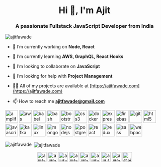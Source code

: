 <h1 align="center">Hi 👋, I'm Ajit</h1>
<h3 align="center">A passionate Fullstack JavaScript Developer from India</h3>

<p align="left"> <img src="https://komarev.com/ghpvc/?username=ajitfawade" alt="ajitfawade" /> </p>

- 🔭 I’m currently working on **Node, React**

- 🌱 I’m currently learning **AWS, GraphQL, React Hooks**

- 👯 I’m looking to collaborate on **JavaScript**

- 🤝 I’m looking for help with **Project Management**

- 👨‍💻 All of my projects are available at [https://ajitfawade.com](https://ajitfawade.com)

<!-- - 💬 Ask me about **Best Practices in React and Node** -->

- 📫 How to reach me **ajitfawade@gmail.com**

<p align="left"><img src="https://docs.amplify.aws/assets/logo-dark.svg" alt="amplify" width="40" height="40"/> <img src="https://devicons.github.io/devicon/devicon.git/icons/amazonwebservices/amazonwebservices-original-wordmark.svg" alt="aws" width="40" height="40"/> <img src="https://www.vectorlogo.zone/logos/babeljs/babeljs-icon.svg" alt="babel" width="40" height="40"/> <img src="https://www.vectorlogo.zone/logos/gnu_bash/gnu_bash-icon.svg" alt="bash" width="40" height="40"/> <img src="https://devicons.github.io/devicon/devicon.git/icons/bootstrap/bootstrap-plain.svg" alt="bootstrap" width="40" height="40"/> <img src="https://devicons.github.io/devicon/devicon.git/icons/css3/css3-original-wordmark.svg" alt="css3" width="40" height="40"/> <img src="https://devicons.github.io/devicon/devicon.git/icons/docker/docker-original-wordmark.svg" alt="docker" width="40" height="40"/> <img src="https://devicons.github.io/devicon/devicon.git/icons/express/express-original-wordmark.svg" alt="express" width="40" height="40"/> <img src="https://www.vectorlogo.zone/logos/firebase/firebase-icon.svg" alt="firebase" width="40" height="40"/> <img src="https://www.vectorlogo.zone/logos/git-scm/git-scm-icon.svg" alt="git" width="40" height="40"/> <img src="https://devicons.github.io/devicon/devicon.git/icons/html5/html5-original-wordmark.svg" alt="html5" width="40" height="40"/> <img src="https://devicons.github.io/devicon/devicon.git/icons/javascript/javascript-original.svg" alt="javascript" width="40" height="40"/> <img src="https://www.vectorlogo.zone/logos/apache_kafka/apache_kafka-icon.svg" alt="kafka" width="40" height="40"/> <img src="https://devicons.github.io/devicon/devicon.git/icons/linux/linux-original.svg" alt="linux" width="40" height="40"/> <img src="https://devicons.github.io/devicon/devicon.git/icons/mongodb/mongodb-original-wordmark.svg" alt="mongodb" width="40" height="40"/> <img src="https://devicons.github.io/devicon/devicon.git/icons/nodejs/nodejs-original-wordmark.svg" alt="nodejs" width="40" height="40"/> <img src="https://devicons.github.io/devicon/devicon.git/icons/postgresql/postgresql-original-wordmark.svg" alt="postgresql" width="40" height="40"/> <img src="https://devicons.github.io/devicon/devicon.git/icons/react/react-original-wordmark.svg" alt="react" width="40" height="40"/> <img src="https://devicons.github.io/devicon/devicon.git/icons/redux/redux-original.svg" alt="redux" width="40" height="40"/> <img src="https://devicons.github.io/devicon/devicon.git/icons/sass/sass-original.svg" alt="sass" width="40" height="40"/> <img src="https://devicons.github.io/devicon/devicon.git/icons/webpack/webpack-original.svg" alt="webpack" width="40" height="40"/></p><p><img align="left" src="https://github-readme-stats.vercel.app/api/top-langs/?username=ajitfawade&layout=compact&hide=html" alt="ajitfawade" /></p>

<p>&nbsp;<img align="center" src="https://github-readme-stats.vercel.app/api?username=ajitfawade&show_icons=true" alt="ajitfawade" /></p>

<p align="center">
<a href="https://codepen.io/ajitfawade" target="blank"><img align="center" src="https://cdn.jsdelivr.net/npm/simple-icons@3.0.1/icons/codepen.svg" alt="ajitfawade" height="30" width="30" /></a>
<a href="https://dev.to/ajitfawade" target="blank"><img align="center" src="https://cdn.jsdelivr.net/npm/simple-icons@3.0.1/icons/dev-dot-to.svg" alt="ajitfawade" height="30" width="30" /></a>
<a href="https://twitter.com/ajitfawade" target="blank"><img align="center" src="https://cdn.jsdelivr.net/npm/simple-icons@3.0.1/icons/twitter.svg" alt="ajitfawade" height="30" width="30" /></a>
<a href="https://linkedin.com/in/ajitfawade" target="blank"><img align="center" src="https://cdn.jsdelivr.net/npm/simple-icons@3.0.1/icons/linkedin.svg" alt="ajitfawade" height="30" width="30" /></a>
<a href="https://stackoverflow.com/users/ajitfawade" target="blank"><img align="center" src="https://cdn.jsdelivr.net/npm/simple-icons@3.0.1/icons/stackoverflow.svg" alt="ajitfawade" height="30" width="30" /></a>
<a href="https://codesandbox.com/ajitfawade" target="blank"><img align="center" src="https://cdn.jsdelivr.net/npm/simple-icons@3.0.1/icons/codesandbox.svg" alt="ajitfawade" height="30" width="30" /></a>
<a href="https://fb.com/ajit.fawade" target="blank"><img align="center" src="https://cdn.jsdelivr.net/npm/simple-icons@3.0.1/icons/facebook.svg" alt="ajit.fawade" height="30" width="30" /></a>
<a href="https://instagram.com/ajitfawade" target="blank"><img align="center" src="https://cdn.jsdelivr.net/npm/simple-icons@3.0.1/icons/instagram.svg" alt="ajitfawade" height="30" width="30" /></a>
<a href="https://medium.com/@ajitfawade" target="blank"><img align="center" src="https://cdn.jsdelivr.net/npm/simple-icons@3.0.1/icons/medium.svg" alt="@ajitfawade" height="30" width="30" /></a>
</p>
